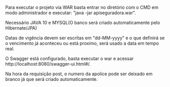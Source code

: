 Para executar o projeto via WAR basta entrar no diretório com o CMD em modo administrador e executar: "java -jar apiseguradora.war".

Necessário JAVA 10 e MYSQL(O banco será criado automaticamente pelo Hibernate/JPA)

Datas de vigência devem ser escritas em "dd-MM-yyyy" e o que definirá se o vencimento já aconteceu ou está proximo, será usado a data em tempo real.

O Swagger está configurado, basta executar o war e acessar http://localhost:8080/swagger-ui.html#/.

Na hora da requisição post, o numero da apolice pode ser deixado em branco já que será criado automaticamente.
